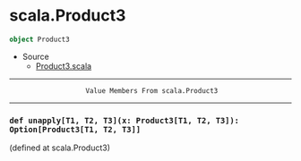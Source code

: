 
#                                scala.Product3                                #

```scala
object Product3
```

* Source
  * [Product3.scala](https://github.com/scala/scala/tree/6d09a1ba5f/src/library/scala/Product3.scala#L1)


--------------------------------------------------------------------------------
                       Value Members From scala.Product3
--------------------------------------------------------------------------------


### `def unapply[T1, T2, T3](x: Product3[T1, T2, T3]): Option[Product3[T1, T2, T3]]` ###
(defined at scala.Product3)
